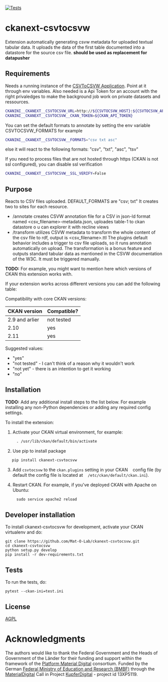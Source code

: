 [![Tests](https://github.com/Mat-O-Lab/ckanext-csvtocsvw/actions/workflows/test.yml/badge.svg)](https://github.com/Mat-O-Lab/ckanext-csvtocsvw/actions/workflows/test.yml)

# ckanext-csvtocsvw

Extension automatically generating csvw metadata for uploaded textual tabular data. It uploads the data of the first table documented into a datastore for the source csv file.
**should be used as replacement for datapusher**

## Requirements
Needs a running instance of the [CSVToCSVW Application](https://github.com/Mat-O-Lab/CSVToCSVW). 
Point at it through env variables.
Also needed is a Api Token for an account with the right privaledges to make the background job work on private datasets and ressources.

```bash
CKANINI__CKANEXT__CSVTOCSVW_URL=http://${CSVTOCSVW_HOST}:${CSVTOCSVW_APP_PORT}
CKANINI__CKANEXT__CSVTOCSVW__CKAN_TOKEN=${CKAN_API_TOKEN}
```

You can set the default formats to annotate by setting the env variable CSVTOCSVW_FORMATS for example
```bash
CKANINI__CKANEXT__CSVTOCSVW__FORMATS="csv txt asc"
```
else it will react to the following  formats: "csv", "txt", "asc", "tsv"

If you need to process files that are not hosted through https (CKAN is not ssl configured), you can disable ssl verification
```bash
CKANINI__CKANEXT__CSVTOCSVW__SSL_VERIFY=False
```

## Purpose
Reacts to CSV files uploaded. DEFAULT_FORMATS are "csv; txt" It creates two to sites for each resource.
- /annotate creates CSVW annotation file for a CSV in json-ld format named <csv_filename>-metadata.json, uploades table-1 to ckan datastore o u can explorer it with recline views
- /transform utilizes CSVW metadata to transform the whole content of the csv file to rdf, output is <csv_filename>.ttl
The plugins default behavior includes a trigger to csv file uploads, so it runs annotation automatically on upload.
The transformation is a bonus feature and outputs standard tabular data as mentioned in the CSVW documentation of the W3C. It must be triggered manually.

**TODO:** For example, you might want to mention here which versions of CKAN this
extension works with.

If your extension works across different versions you can add the following table:

Compatibility with core CKAN versions:

| CKAN version    | Compatible?   |
| --------------- | ------------- |
| 2.9 and arlier  | not tested    |
| 2.10             | yes    |
| 2.11            | yes    |

Suggested values:

* "yes"
* "not tested" - I can't think of a reason why it wouldn't work
* "not yet" - there is an intention to get it working
* "no"


## Installation

**TODO:** Add any additional install steps to the list below.
   For example installing any non-Python dependencies or adding any required
   config settings.

To install the extension:

1. Activate your CKAN virtual environment, for example:
```bash
     . /usr/lib/ckan/default/bin/activate
```
2. Use pip to install package
```bash
   pip install ckanext-csvtocsvw
```
3. Add `csvtocsvw` to the `ckan.plugins` setting in your CKAN
   config file (by default the config file is located at
   `/etc/ckan/default/ckan.ini`).

4. Restart CKAN. For example, if you've deployed CKAN with Apache on Ubuntu:
```bash
     sudo service apache2 reload
```

## Developer installation

To install ckanext-csvtocsvw for development, activate your CKAN virtualenv and
do:

    git clone https://github.com/Mat-O-Lab/ckanext-csvtocsvw.git
    cd ckanext-csvtocsvw
    python setup.py develop
    pip install -r dev-requirements.txt


## Tests

To run the tests, do:

    pytest --ckan-ini=test.ini

## License

[AGPL](https://www.gnu.org/licenses/agpl-3.0.en.html)

# Acknowledgments
The authors would like to thank the Federal Government and the Heads of Government of the Länder for their funding and support within the framework of the [Platform Material Digital](https://www.materialdigital.de) consortium. Funded by the German [Federal Ministry of Education and Research (BMBF)](https://www.bmbf.de/bmbf/en/) through the [MaterialDigital](https://www.bmbf.de/SharedDocs/Publikationen/de/bmbf/5/31701_MaterialDigital.pdf?__blob=publicationFile&v=5) Call in Project [KupferDigital](https://www.materialdigital.de/project/1) - project id 13XP5119.

